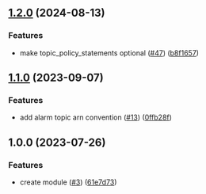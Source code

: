 ## [1.2.0](https://github.com/justtrackio/terraform-aws-sns/compare/v1.1.0...v1.2.0) (2024-08-13)


### Features

* make topic_policy_statements optional ([#47](https://github.com/justtrackio/terraform-aws-sns/issues/47)) ([b8f1657](https://github.com/justtrackio/terraform-aws-sns/commit/b8f1657ecba89a6291523d96977477e52f77f7a4))

## [1.1.0](https://github.com/justtrackio/terraform-aws-sns/compare/v1.0.0...v1.1.0) (2023-09-07)


### Features

* add alarm topic arn convention ([#13](https://github.com/justtrackio/terraform-aws-sns/issues/13)) ([0ffb28f](https://github.com/justtrackio/terraform-aws-sns/commit/0ffb28f242e9f8d009b0b2432eb35ec17cc41cc1))

## 1.0.0 (2023-07-26)


### Features

* create module ([#3](https://github.com/justtrackio/terraform-aws-sns/issues/3)) ([61e7d73](https://github.com/justtrackio/terraform-aws-sns/commit/61e7d73a19d3bc12e3dde8f083e2970fae83ff97))
